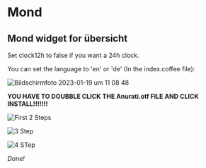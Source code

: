 # Mond
## Mond widget for übersicht

Set clock12h to false if you want a 24h clock.

You can set the language to 'en' or 'de' (In the index.coffee file):

![Bildschirmfoto 2023-01-19 um 11 08 48](https://user-images.githubusercontent.com/89935135/213414672-d7655463-8bf0-4143-81fc-cedfbf017981.png)


**YOU HAVE TO DOUBBLE CLICK THE Anurati.otf FILE AND CLICK INSTALL!!!!!!!**

![First 2 Steps](https://user-images.githubusercontent.com/89935135/174011665-60325700-ac27-4528-beb1-26a76190465f.png)

![3 Step](https://user-images.githubusercontent.com/89935135/174011246-dc8400b2-5bef-44da-a5a4-3c2c5fb958b5.png)

![4 STep](https://user-images.githubusercontent.com/89935135/174011383-8d3bbeac-7577-43ac-87bc-922ac9306bdd.png)

*Done!*
